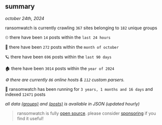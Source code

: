 
## summary
_october 24th, 2024_

ransomwatch is currently crawling `367` sites belonging to `182` unique groups

⏲ there have been `14` posts within the `last 24 hours`

🦈 there have been `272` posts within the `month of october`

🪐 there have been `696` posts within the `last 90 days`

🏚 there have been `3014` posts within the `year of 2024`

_⚙️ there are currently `86` online hosts & `112` custom parsers._

🦕 ransomwatch has been running for `3 years, 1 months and 16 days` and indexed `12471` posts

_all data  [(groups)](http://ransomwhat.telemetry.ltd/groups) and [(posts)](http://ransomwhat.telemetry.ltd/posts) is available in JSON (updated hourly)_

> ransomwatch is fully [open source](https://github.com/joshhighet/ransomwatch#ransomwatch--). please consider [sponsoring](https://github.com/sponsors/joshhighet) if you find it useful!
